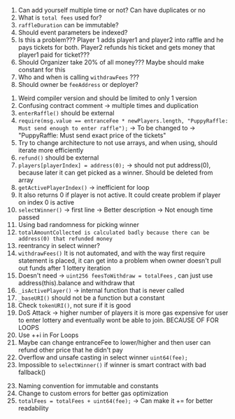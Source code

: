<!-- ? Questions??? -->

1. Can add yourself multiple time or not? Can have duplicates or no
2. What is `total fees` used for?
3. `raffleDuration` can be immutable?
4. Should event parameters be indexed?
5. Is this a problem??? Player 1 adds player1 and player2 into raffle and he pays tickets for both. Player2 refunds his ticket and gets money that player1 paid for ticket???
6. Should Organizer take 20% of all money??? Maybe should make constant for this
7. Who and when is calling `withdrawFees` ???
8. Should owner be `feeAddress` or deployer?

<!-- ! Issues -->

1. Weird compiler version and should be limited to only 1 version
2. Confusing contract comment -> multiple times and duplication
3. `enterRaffle()` should be external
4. `require(msg.value == entranceFee * newPlayers.length, "PuppyRaffle: Must send enough to enter raffle");` -> To be changed to -> "PuppyRaffle: Must send exact price of the tickets"
5. Try to change architecture to not use arrays, and when using, should iterate more efficiently
6. `refund()` should be external
7. `players[playerIndex] = address(0);` -> should not put address(0), because later it can get picked as a winner. Should be deleted from array
8. `getActivePlayerIndex()` -> inefficient for loop
9. It also returns 0 if player is not active. It could create problem if player on index 0 is active
10. `selectWinner()` -> first line -> Better description -> Not enough time passed
11. Using bad randomness for picking winner
12. `totalAmountCollected is calculated badly because there can be address(0) that refunded money`
13. reentrancy in select winner?
14. `withdrawFees()` It is not automated, and with the way first require statement is placed, it can get into a problem when owner doesn't pull out funds after 1 lottery iteration
15. Doesn't need -> `uint256 feesToWithdraw = totalFees` , can just use address(this).balance and withdraw that
16. `_isActivePlayer()` -> internal function that is never called
17. `_baseURI()` should not be a function but a constant
18. Check `tokenURI()`, not sure if it is good
19. DoS Attack -> higher number of players it is more gas expensive for user to enter lottery and eventually wont be able to join. BECAUSE OF FOR LOOPS
20. Use ++i in For Loops
21. Maybe can change entranceFee to lower/higher and then user can refund other price that he didn't pay
22. Overflow and unsafe casting in select winner `uint64(fee);`
23. Impossible to `selectWinner()` if winner is smart contract with bad fallback()

<!-- TODO Info -->

23. Naming convention for immutable and constants
24. Change to custom errors for better gas optimization
25. `totalFees = totalFees + uint64(fee);` -> Can make it += for better readability
